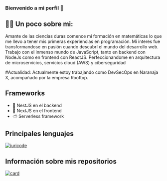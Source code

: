 ### Bienvenido a mi perfil :hugs:

## :man_technologist: Un poco sobre mi:

 Amante de las ciencias duras comence mi formación en matemáticas lo que me llevo a tener mis primeras experiencias en programación. Mi interes fue transformandose en pasión cuando descubrí el mundo del desarrollo web. Trabajo con el inmenso mundo de JavaScript, tanto en backend con NodeJs como en frontend con ReactJS. Perfeccionandome en arquitectura de microservicios, servicios cloud (AWS) y ciberseguridad
 
#Actualidad:
Actualmente estoy trabajando como DevSecOps en Naranaja X, acompañado por la empresa Rooftop.
 
 ## Frameworks
 
 - 🔭  NestJS en el backend
 - 🌱  NextJS en el frontend
 - ⛅  Serverless framework
 
## Principales lenguajes
 
[![iuricode](https://github-readme-stats.vercel.app/api/top-langs/?username=pablocanale&hide=html&layout=compact&theme=default)](https://github.com/pablocanale)

## Información sobre  mis repositorios

[![card](https://github-readme-stats.vercel.app/api?username=pablocanale&theme=default&show_icons=true)](https://github.com/pablocanale)



